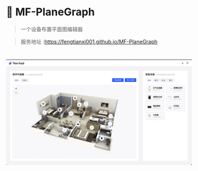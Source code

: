 # 🍪 MF-PlaneGraph

> 一个设备布置平面图编辑器

> 服务地址 :https://fengtianxi001.github.io/MF-PlaneGraph

<h1 align="center">
  <img src="https://raw.githubusercontent.com/fengtianxi001/MF-PlaneGraph/main/screenshots/screenshot01.png" title="screenshot">
</h1>
